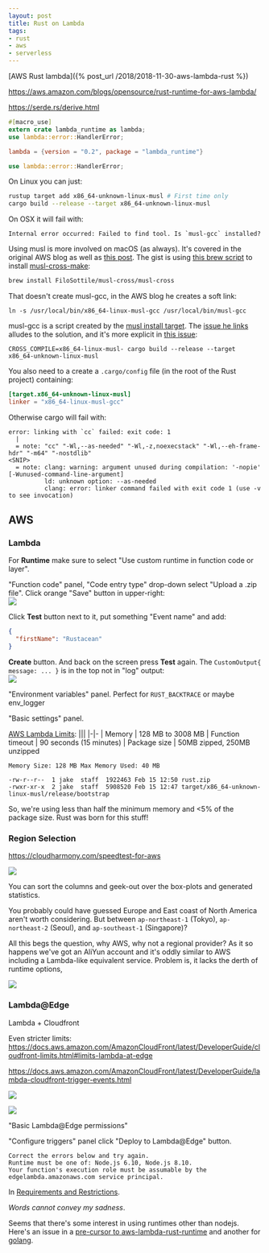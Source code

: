 ```yaml
---
layout: post
title: Rust on Lambda
tags:
- rust
- aws
- serverless
---
```


[AWS Rust lambda]({% post_url /2018/2018-11-30-aws-lambda-rust %})

https://aws.amazon.com/blogs/opensource/rust-runtime-for-aws-lambda/

https://serde.rs/derive.html
```rust
#[macro_use]
extern crate lambda_runtime as lambda;
use lambda::error::HandlerError;
```
```toml
lambda = {version = "0.2", package = "lambda_runtime"}
```
```rust
use lambda::error::HandlerError;
```

On Linux you can just:
```bash
rustup target add x86_64-unknown-linux-musl # First time only
cargo build --release --target x86_64-unknown-linux-musl
```
On OSX it will fail with:
```
Internal error occurred: Failed to find tool. Is `musl-gcc` installed?
```

Using musl is more involved on macOS (as always).  It's covered in the original AWS blog as well as [this post](https://chr4.org/blog/2017/03/15/cross-compile-and-link-a-static-binary-on-macos-for-linux-with-cargo-and-rust/).  The gist is using [this brew script](https://github.com/FiloSottile/homebrew-musl-cross) to install [musl-cross-make](https://github.com/richfelker/musl-cross-make):
```bash
brew install FiloSottile/musl-cross/musl-cross
```

That doesn't create musl-gcc, in the AWS blog he creates a soft link:
```
ln -s /usr/local/bin/x86_64-linux-musl-gcc /usr/local/bin/musl-gcc
```

musl-gcc is a script created by the [musl install target](http://git.musl-libc.org/cgit/musl/tree/Makefile?h=v1.1.21&id=1691b23955590d1eb66a11158fdd91c86337e886#n70).  The [issue he links](https://github.com/alexcrichton/cc-rs/issues/82) alludes to the solution, and it's more explicit in [this issue](https://github.com/zonyitoo/context-rs/issues/31):
```
CROSS_COMPILE=x86_64-linux-musl- cargo build --release --target x86_64-unknown-linux-musl
```

You also need to a create a `.cargo/config` file (in the root of the Rust project) containing:
```toml
[target.x86_64-unknown-linux-musl]
linker = "x86_64-linux-musl-gcc"
```

Otherwise cargo will fail with:
```
error: linking with `cc` failed: exit code: 1
  |
  = note: "cc" "-Wl,--as-needed" "-Wl,-z,noexecstack" "-Wl,--eh-frame-hdr" "-m64" "-nostdlib"
<SNIP>
  = note: clang: warning: argument unused during compilation: '-nopie' [-Wunused-command-line-argument]
          ld: unknown option: --as-needed
          clang: error: linker command failed with exit code 1 (use -v to see invocation)
```


## AWS


### Lambda

For __Runtime__ make sure to select "Use custom runtime in function code or layer".

"Function code" panel, "Code entry type" drop-down select "Upload a .zip file".  Click orange "Save" button in upper-right:  
![](/assets/aws_lambda_upload.png)

Click __Test__ button next to it, put something "Event name" and  add:
```json
{
  "firstName": "Rustacean"
}
```
__Create__ button.  And back on the screen press __Test__ again.
The `CustomOutput{ message: ... }` is in the top not in "log" output:  
![](/assets/aws_lambda_result.png)

"Environment variables" panel.
Perfect for `RUST_BACKTRACE` or maybe env_logger

"Basic settings" panel.

[AWS Lambda Limits](https://docs.aws.amazon.com/lambda/latest/dg/limits.html):
|||
|-|-
| Memory | 128 MB to 3008 MB
| Function timeout | 90 seconds (15 minutes)
| Package size | 50MB zipped, 250MB unzipped

```
Memory Size: 128 MB	Max Memory Used: 40 MB
```

```
-rw-r--r--  1 jake  staff  1922463 Feb 15 12:50 rust.zip
-rwxr-xr-x  2 jake  staff  5908520 Feb 15 12:47 target/x86_64-unknown-linux-musl/release/bootstrap
```

So, we're using less than half the minimum memory and <5% of the package size.  Rust was born for this stuff!

### Region Selection

https://cloudharmony.com/speedtest-for-aws

![](/assets/speedtest_aws_shanghai_china_telecom.png)

You can sort the columns and geek-out over the box-plots and generated statistics.

You probably could have guessed Europe and East coast of North America aren't worth considering.
But between `ap-northeast-1` (Tokyo), `ap-northeast-2` (Seoul), and `ap-southeast-1` (Singapore)?

All this begs the question, why AWS, why not a regional provider?  As it so happens we've got an AliYun account and it's oddly similar to AWS including a Lambda-like equivalent service.  Problem is, it lacks the derth of runtime options, 

![](/assets/aliyun_lambda_runtimes.png)

### Lambda@Edge

Lambda + Cloudfront

Even stricter limits:
https://docs.aws.amazon.com/AmazonCloudFront/latest/DeveloperGuide/cloudfront-limits.html#limits-lambda-at-edge

https://docs.aws.amazon.com/AmazonCloudFront/latest/DeveloperGuide/lambda-cloudfront-trigger-events.html

![](/assets/aws_region.png)

![](/assets/aws_lambda_cloudfront.png)

"Basic Lambda@Edge permissions"

"Configure triggers" panel click "Deploy to Lambda@Edge" button.

```
Correct the errors below and try again.
Runtime must be one of: Node.js 6.10, Node.js 8.10.
Your function's execution role must be assumable by the edgelambda.amazonaws.com service principal.
```

In [Requirements and Restrictions](https://docs.aws.amazon.com/AmazonCloudFront/latest/DeveloperGuide/lambda-requirements-limits.html#lambda-requirements-lambda-function-configuration).

_Words cannot convey my sadness_.

Seems that there's some interest in using runtimes other than nodejs.  Here's an issue in a [pre-cursor to aws-lambda-rust-runtime](https://github.com/srijs/rust-aws-lambda/issues/28) and another for [golang](https://github.com/aws/aws-lambda-go/issues/52).